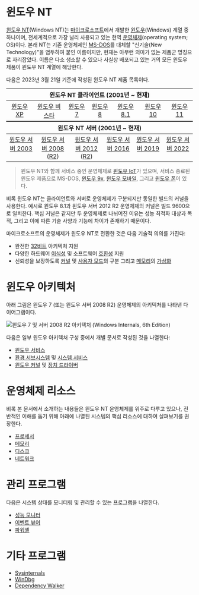 # 윈도우 NT
[윈도우 NT](https://ko.wikipedia.org/wiki/윈도우_NT)(Windows NT)는 [마이크로소프트](https://ko.wikipedia.org/wiki/마이크로소프트)에서 개발한 [윈도우](https://ko.wikipedia.org/wiki/마이크로소프트_윈도우)(Windows) 계열 중 하나이며, 전세계적으로 가장 널리 사용되고 있는 현역 [운영체제](https://ko.wikipedia.org/wiki/운영체제)(operating system; OS)이다. 본래 NT는 기존 운영체제인 [MS-DOS](https://ko.wikipedia.org/wiki/MS-DOS)를 대체할 "신기술(New Technology)"을 염두하여 붙인 이름이지만, 현재는 아무런 의미가 없는 제품군 명칭으로 자리잡았다. 이름은 다소 생소할 수 있으나 사실상 배포되고 있는 거의 모든 윈도우 제품이 윈도우 NT 계열에 해당한다.

다음은 2023년 3월 21일 기준에 작성된 윈도우 NT 제품 목록이다.

<table style="margin-bottom: 16px; table-layout: fixed; width: 100%; margin: auto;">
<thead><tr><th colspan="7" style="text-align: center;">윈도우 NT 클라이언트 (2001년 ~ 현재)</th></tr></thead>
<tbody><tr style="vertical-align: top; overflow-wrap: break-word; text-align: center;"><td><a href="https://ko.wikipedia.org/wiki/윈도우_XP">윈도우 XP</a></td><td><a href="https://ko.wikipedia.org/wiki/윈도우_비스타">윈도우 비스타</a></td><td><a href="https://ko.wikipedia.org/wiki/윈도우_7">윈도우 7</a></td><td><a href="https://ko.wikipedia.org/wiki/윈도우_8">윈도우 8</a></td><td><a href="https://ko.wikipedia.org/wiki/윈도우_8.1">윈도우 8.1</a></td><td><a href="https://ko.wikipedia.org/wiki/윈도우_10">윈도우 10</a></td><td><a href="https://ko.wikipedia.org/wiki/윈도우_11">윈도우 11</a></td></tr></tbody>
</table>

<table style="margin-top: 16px; table-layout: fixed; width: 100%; margin: auto;">
<thead><tr><th colspan="6" style="text-align: center;">윈도우 NT 서버 (2001년 ~ 현재)</th></tr></thead>
<tbody><tr style="vertical-align: top; overflow-wrap: break-word; text-align: center;"><td><a href="https://ko.wikipedia.org/wiki/윈도우_서버_2003">윈도우 서버 2003</a></td><td><a href="https://ko.wikipedia.org/wiki/윈도우_서버_2008">윈도우 서버 2008</a> (<a href="https://ko.wikipedia.org/wiki/윈도우_서버_2008_R2">R2</a>)</td><td><a href="https://ko.wikipedia.org/wiki/윈도우_서버_2012">윈도우 서버 2012</a> (<a href="https://ko.wikipedia.org/wiki/윈도우_서버_2012#윈도우_서버_2012_R2">R2</a>)</td><td><a href="https://ko.wikipedia.org/wiki/윈도우_서버_2016">윈도우 서버 2016</a></td><td><a href="https://ko.wikipedia.org/wiki/윈도우_서버_2019">윈도우 서버 2019</a></td><td><a href="https://ko.wikipedia.org/wiki/윈도우_서버_2022">윈도우 서버 2022</a></td></tr></tbody>
</table>

> 윈도우 NT와 함께 서비스 중인 운영체제로 [윈도우 IoT](https://ko.wikipedia.org/wiki/윈도우_IoT)가 있으며, 서비스 종료된 윈도우 제품으로 MS-DOS, [윈도우 9x](https://ko.wikipedia.org/wiki/윈도우_9x), [윈도우 모바일](https://ko.wikipedia.org/wiki/윈도우_모바일), 그리고 [윈도우 폰](https://ko.wikipedia.org/wiki/윈도우_폰)이 있다.

비록 윈도우 NT는 클라이언트와 서버로 운영체제가 구분되지만 동일한 빌드의 커널을 사용한다. 예시로 윈도우 8.1과 윈도우 서버 2012 R2 운영체제의 커널은 빌드 9600으로 일치한다. 핵심 커널은 같지만 두 운영체제로 나뉘어진 이유는 성능 최적화 대상과 목적, 그리고 이에 따른 기술 사양과 기능에 차이가 존재하기 때문이다.

마이크로소프트의 운영체제가 윈도우 NT로 전환한 것은 다음 기술적 의의를 가진다:

* 완전한 [32비트](https://ko.wikipedia.org/wiki/32비트) 아키텍처 지원
* 다양한 하드웨어 [이식성](#하드웨어-이식성) 및 소프트웨어 [호환성](#환경-서브시스템) 지원
* 신뢰성을 보장하도록 [커널](Processor.md#프로세서-모드) 및 [사용자 모드](Processor.md#프로세서-모드)의 구분 그리고 [메모리](Memory.md)의 [가상화](Process.md#가상-주소-공간)

# 윈도우 아키텍처
아래 그림은 윈도우 7 (또는 윈도우 서버 2008 R2) 운영체제의 아키텍처를 나타낸 다이어그램이다.

![윈도우 7 및 서버 2008 R2 아키텍처 (Windows Internals, 6th Edition)](https://raw.githubusercontent.com/LordNoteworthy/windows-internals/master/windows-internals-6th-ed/assets/windows-architecture.png)

다음은 일부 윈도우 아키텍처 구성 중에서 개별 문서로 작성된 것을 나열한다:

* [윈도우 서비스](Service.md)
* [환경 서브시스템](Subsystem.md#환경-서브시스템) 및 [시스템 서비스](WinAPI.md#시스템-서비스)
* [윈도우 커널](Kernel.md#NT-커널) 및 [장치 드라이버](Driver.md#장치-드라이버)

# 운영체제 리소스
비록 본 문서에서 소개하는 내용들은 윈도우 NT 운영체제를 위주로 다루고 있으나, 전반적인 이해를 돕기 위해 아래에 나열된 시스템의 핵심 리소스에 대하여 살펴보기를 권장한다.

* [프로세서](Processor.md)
* [메모리](Memory.md)
* [디스크](Disk.md)
* [네트워크](Network.md)

# 관리 프로그램
다음은 시스템 상태를 모니터링 및 관리할 수 있는 프로그램을 나열한다.

* [성능 모니터](Performance_Monitor.md)
* [이벤트 뷰어](Event_Viwer.md)
* [파워셸](PowerShell.md)

# 기타 프로그램
* [Sysinternals](Sysinternals.md)
* [WinDbg](WinDbg.md)
* [Dependency Walker](http://www.dependencywalker.com/)
